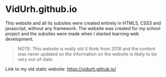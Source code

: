 # VidUrh.github.io

This website and all its subsites were created entirely in HTML5, CSS3 and javascript, without any framework.
The website was created for my school project and the subsites were made when I started learning web development. 

> NOTE: This website is really old (I think from 2018 and the content was never updated so the information on the website is likely to be very out-of-date.

Link to my old static website: https://vidurh.github.io/
